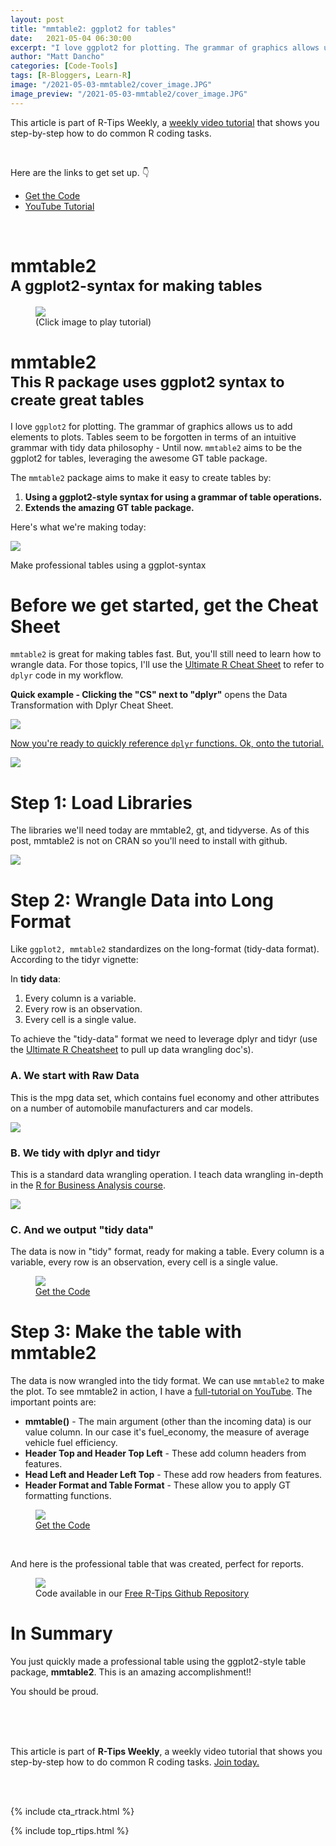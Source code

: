 ```yaml
---
layout: post
title: "mmtable2: ggplot2 for tables"
date:   2021-05-04 06:30:00
excerpt: "I love ggplot2 for plotting. The grammar of graphics allows us to add elements to plots. Tables seem to be forgotten in terms of an intuitive grammar with tidy data philosophy - Until now."
author: "Matt Dancho"
categories: [Code-Tools]
tags: [R-Bloggers, Learn-R]
image: "/2021-05-03-mmtable2/cover_image.JPG"
image_preview: "/2021-05-03-mmtable2/cover_image.JPG"
---
```


This article is part of R-Tips Weekly, a <a href="https://mailchi.mp/business-science/r-tips-newsletter">weekly video tutorial</a> that shows you step-by-step how to do common R coding tasks.

<br/>

<p>Here are the links to get set up. 👇</p>

<ul>
    <li><a href="https://mailchi.mp/business-science/r-tips-newsletter">Get the Code</a></li>
    <li><a href="https://youtu.be/6FvStEghDdg">YouTube Tutorial</a></li> 
</ul>

<br/>

<h1>mmtable2<br>
<small>A ggplot2-syntax for making tables</small></h1>

<figure class="text-center">
    <a href="https://youtu.be/6FvStEghDdg">
    <img src="/assets/2021-05-03-mmtable2/video.jpg" style='max-width:100%;'></a>
  <figcaption>(Click image to play tutorial)</figcaption>
</figure>



<h1>mmtable2<br>
<small>This R package uses <strong>ggplot2 syntax</strong> to create great tables</small></h1>

<p>I love <code>ggplot2</code> for plotting. The grammar of graphics allows us to add elements to plots. Tables seem to be forgotten in terms of an intuitive grammar with tidy data philosophy - Until now. <code>mmtable2</code> aims to be the ggplot2 for tables, leveraging the awesome GT table package.</p>

<p>The <code>mmtable2</code> package aims to make it easy to create tables by:</p>

<ol>
    <li><strong>Using a ggplot2-style syntax for using a grammar of table operations.</strong></li>
    <li><strong>Extends the amazing GT table package.</strong></li>
</ol>

<p>Here's what we're making today:</p>

<img src="/assets/2021-05-03-mmtable2/project.jpg" style='max-width:100%;'>

<p>Make professional tables using a ggplot-syntax</p>

<h1>Before we get started, get the Cheat Sheet</h1>

<p><code>mmtable2</code> is great for making tables fast. But, you'll still need to learn how to wrangle data. For those topics, I'll use the <a href="https://www.business-science.io/r-cheatsheet.html" style='max-width:100%;'> Ultimate R Cheat Sheet</a> to refer to <code>dplyr</code> code in my workflow.</p>

<p><strong>Quick example - Clicking the "CS" next to "dplyr"</strong> opens the Data Transformation with Dplyr Cheat Sheet.</p>

<a href="https://www.business-science.io/r-cheatsheet.html"> <img src="/assets/2021-05-03-mmtable2/workflow.jpg" style='max-width:100%;'>

<p>Now you're ready to quickly reference <code>dplyr</code> functions.  Ok, onto the tutorial. </p>

<a href="https://www.business-science.io/r-cheatsheet.html"> <img src="/assets/2021-05-03-mmtable2/cheatsheet.jpg" style='max-width:100%;'></a>

<h1>Step 1: Load Libraries</h1>

<p>The libraries we'll need today are mmtable2, gt, and tidyverse. As of this post, mmtable2 is not on CRAN so you'll need to install with github. </p>

<img src="/assets/2021-05-03-mmtable2/libraries.jpg" style='max-width:100%;'>

<h1>Step 2: Wrangle Data into Long Format</h1>

<p>Like <code>ggplot2, mmtable2</code> standardizes on the long-format (tidy-data format). According to the tidyr vignette: </p>

<p>In <strong>tidy data</strong>:</p>

<ol>
    <li>Every column is a variable.</li>
    <li>Every row is an observation.</li>
    <li>Every cell is a single value.</li>
</ol>

<p>To achieve the "tidy-data" format we need to leverage dplyr and tidyr (use the <a href="https://www.business-science.io/r-cheatsheet.html"> Ultimate R Cheatsheet</a> to pull up data wrangling doc's). </p>

<h3>A. We start with Raw Data</h3>

<p>This is the mpg data set, which contains fuel economy and other attributes on a number of automobile manufacturers and car models. </p>

<img src="/assets/2021-05-03-mmtable2/raw_data.jpg" style='max-width:100%;'>

<h3>B. We tidy with dplyr and tidyr</h3>

<p>This is a standard data wrangling operation. I teach data wrangling in-depth in the <a href="https://university.business-science.io/p/ds4b-101-r-business-analysis-r">R for Business Analysis course</a>.  </p>

<img src="/assets/2021-05-03-mmtable2/tidy_data.jpg" style='max-width:100%;'>

<h3>C. And we output "tidy data"</h3>

<p>The data is now in "tidy" format, ready for making a table. Every column is a variable, every row is an observation, every cell is a single value.</p>

<figure class="text-center">
    <img src="/assets/2021-05-03-mmtable2/data_wrangled.jpg" style='max-width:100%;'>
  <figcaption><a href="https://mailchi.mp/business-science/r-tips-newsletter"> Get the Code</a></figcaption>
</figure>

<h1>Step 3: Make the table with mmtable2</h1>

<p>The data is now wrangled into the tidy format. We can use <code>mmtable2</code> to make the plot.  To see mmtable2 in action, I have a <a href="https://youtu.be/6FvStEghDdg">full-tutorial on YouTube</a>. The important points are:</p>

<ul>
    <li><strong>mmtable()</strong> - The main argument (other than the incoming data) is our value column. In our case it's fuel_economy, the measure of average vehicle fuel efficiency. </li>
    <li><strong>Header Top and Header Top Left</strong> - These add column headers from features.</li>
    <li><strong>Head Left and Header Left Top</strong> - These add row headers from features.</li>
    <li><strong>Header Format and Table Format</strong> - These allow you to apply GT formatting functions.</li>
</ul>

<figure class="text-center">
    <img src="/assets/2021-05-03-mmtable2/table_main.jpg" style='max-width:100%;'>
  <figcaption><a href="https://mailchi.mp/business-science/r-tips-newsletter"> Get the Code</a></figcaption>
</figure>
<br>
<p>And here is the professional table that was created, perfect for reports.</p>

<figure class="text-center">
    <img src="/assets/2021-05-03-mmtable2/final.jpg" style='max-width:100%;'>
  <figcaption>Code available in our <a href="https://mailchi.mp/business-science/r-tips-newsletter"> Free R-Tips Github Repository</a></figcaption>
</figure>

<h1>In Summary</h1>

<p>You just quickly made a professional table using the ggplot2-style table package, <strong>mmtable2</strong>. This is an amazing accomplishment!! </p>

<p>You should be proud.</p>
<br>
<br>
<br>
<p>This article is part of <strong>R-Tips Weekly</strong>, a weekly video tutorial that shows you step-by-step how to do common R coding tasks. <a href="https://mailchi.mp/business-science/r-tips-newsletter">Join today.</a></p> 

<!-- This is markdown code. It wont look formatted in your browser, 
    but will be fine when published. to the website -->

<br><br>

{% include cta_rtrack.html %}

{% include top_rtips.html %}


